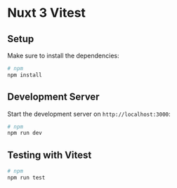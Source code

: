 # Nuxt 3 Vitest

## Setup

Make sure to install the dependencies:

```bash
# npm
npm install
```

## Development Server

Start the development server on `http://localhost:3000`:

```bash
# npm
npm run dev
```

## Testing with Vitest

```bash
# npm
npm run test
```
